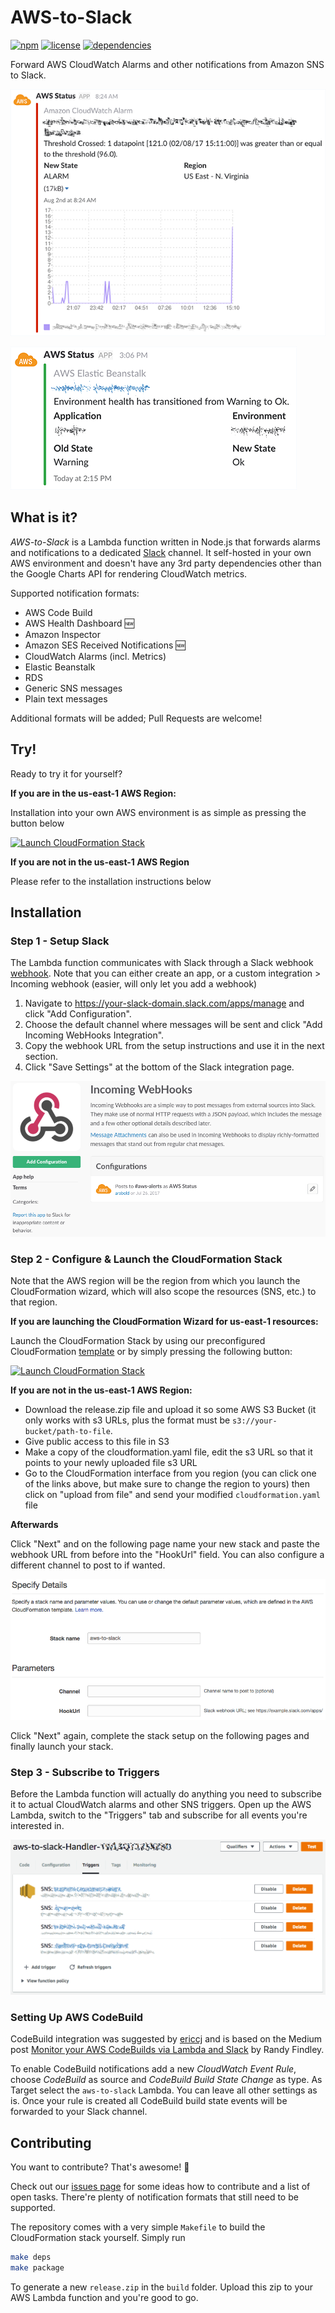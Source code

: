 # AWS-to-Slack

[![npm](https://img.shields.io/npm/v/aws-to-slack.svg)](https://www.npmjs.com/package/aws-to-slack)
[![license](https://img.shields.io/github/license/arabold/aws-to-slack.svg)](https://github.com/arabold/aws-to-slack/blob/master/LICENSE)
[![dependencies](https://img.shields.io/david/arabold/aws-to-slack.svg)](https://www.npmjs.com/package/aws-to-slack)


Forward AWS CloudWatch Alarms and other notifications from Amazon SNS to Slack.

![CloudWatch Alarm Example](./docs/alert-example-cw.png)

![Elastic Beanstalk Example](./docs/alert-example-eb.png)

## What is it?
_AWS-to-Slack_ is a Lambda function written in Node.js that forwards alarms and
notifications to a dedicated [Slack](https://slack.com) channel. It self-hosted
in your own AWS environment and doesn't have any 3rd party dependencies other
than the Google Charts API for rendering CloudWatch metrics.

Supported notification formats:
* AWS Code Build
* AWS Health Dashboard 🆕
* Amazon Inspector
* Amazon SES Received Notifications 🆕
* CloudWatch Alarms (incl. Metrics)
* Elastic Beanstalk
* RDS
* Generic SNS messages
* Plain text messages

Additional formats will be added; Pull Requests are welcome!

## Try!
Ready to try it for yourself? 

**If you are in the us-east-1 AWS Region:**

Installation into your own AWS environment is as
simple as pressing the button below 

[![Launch CloudFormation Stack](https://s3.amazonaws.com/cloudformation-examples/cloudformation-launch-stack.png)](https://console.aws.amazon.com/cloudformation/home?region=us-east-1#/stacks/new?stackName=aws-to-slack&templateURL=https://s3.amazonaws.com/aws-to-slack/cloudformation.yaml)

**If you are not in the us-east-1 AWS Region**

Please refer to the installation instructions below

## Installation

### Step 1 - Setup Slack
The Lambda function communicates with Slack through a Slack webhook
[webhook](https://your-slack-domain.slack.com/apps/manage). Note that you can either create an app, or a custom integration > Incoming webhook (easier, will only let you add a webhook)

1. Navigate to https://your-slack-domain.slack.com/apps/manage and click
   "Add Configuration".
2. Choose the default channel where messages will be sent and click
   "Add Incoming WebHooks Integration".
3. Copy the webhook URL from the setup instructions and use it in the next
   section.
4. Click "Save Settings" at the bottom of the Slack integration page.

![Slack Configuration](./docs/config-slack.png)

### Step 2 - Configure & Launch the CloudFormation Stack

Note that the AWS region will be the region from which you launch the CloudFormation wizard, which will also scope the resources (SNS, etc.) to that region. 

**If you are launching the CloudFormation Wizard for us-east-1 resources:**

Launch the CloudFormation Stack by using our preconfigured CloudFormation
[template](https://s3.amazonaws.com/aws-to-slack/cloudformation.yaml) or
by simply pressing the following button:

[![Launch CloudFormation Stack](https://s3.amazonaws.com/cloudformation-examples/cloudformation-launch-stack.png)](https://console.aws.amazon.com/cloudformation/home?region=us-east-1#/stacks/new?stackName=aws-to-slack&templateURL=https://s3.amazonaws.com/aws-to-slack/cloudformation.yaml)

**If you are not in the us-east-1 AWS Region:**

- Download the release.zip file and upload it so some AWS S3 Bucket (it only works with s3 URLs, plus the format must be `s3://your-bucket/path-to-file`. 
- Give public access to this file in S3
- Make a copy of the cloudformation.yaml file, edit the s3 URL so that it points to your newly uploaded file s3 URL
- Go to the CloudFormation interface from you region (you can click one of the links above, but make sure to change the region to yours) then click on "upload from file" and send your modified `cloudformation.yaml` file

**Afterwards**

Click "Next" and on the following page name your new stack and paste the
webhook URL from before into the "HookUrl" field. You can also configure a
different channel to post to if wanted.

![AWS CloudFormation Configuration](./docs/config-stack.png)

Click "Next" again, complete the stack setup on the following pages and
finally launch your stack.

### Step 3 - Subscribe to Triggers

Before the Lambda function will actually do anything you need to subscribe it
to actual CloudWatch alarms and other SNS triggers. Open up the AWS Lambda,
switch to the "Triggers" tab and subscribe for all events you're interested in.

![Lambda Triggers](./docs/config-lambda-triggers.png)


### Setting Up AWS CodeBuild
CodeBuild integration was suggested by [ericcj](https://github.com/ericcj) and is based on
the Medium post [Monitor your AWS CodeBuilds via Lambda and Slack](https://hackernoon.com/monitor-your-aws-codebuilds-via-lambda-and-slack-ae2c621f68f1) by
Randy Findley. 

To enable CodeBuild notifications add a new _CloudWatch Event Rule_, choose _CodeBuild_
as source and _CodeBuild Build State Change_ as type. As Target select the `aws-to-slack`
Lambda. You can leave all other settings as is. Once your rule is created all CodeBuild
build state events will be forwarded to your Slack channel.


## Contributing

You want to contribute? That's awesome! 🎉

Check out our [issues page](https://github.com/arabold/aws-to-slack/issues) for
some ideas how to contribute and a list of open tasks. There're plenty of
notification formats that still need to be supported.

The repository comes with a very simple `Makefile` to build the CloudFormation
stack yourself. Simply run

```bash
make deps
make package
```

To generate a new `release.zip` in the `build` folder. Upload this zip to your
AWS Lambda function and you're good to go.
